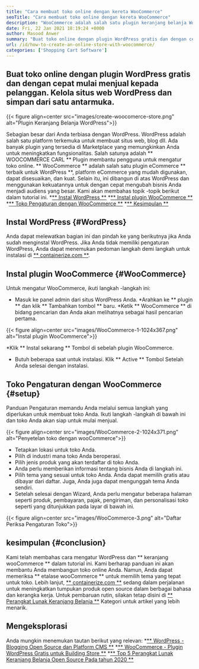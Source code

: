 ```yaml
---
title: "Cara membuat toko online dengan kereta WooCommerce" 
seoTitle: "Cara membuat toko online dengan kereta WooCommerce" 
description: "WooCommerce adalah salah satu plugin keranjang belanja WordPress terbaik di luar sana untuk membuat toko online. Ini membantu perusahaan untuk memperluas bisnis dalam skala besar." 
date: Fri, 22 Jan 2021 18:19:24 +0000
author: Masood Anwer
summary: "Buat toko online dengan plugin WordPress gratis dan dengan cepat mulai menjual kepada pelanggan. Kelola situs web WordPress dan simpan dari satu antarmuka." 
url: /id/how-to-create-an-online-store-with-woocommerce/
categories: ['Shopping Cart Software']
---
```


## Buat toko online dengan plugin WordPress gratis dan dengan cepat mulai menjual kepada pelanggan. Kelola situs web WordPress dan simpan dari satu antarmuka.

{{< figure align=center src="images/create-woocomerce-store.png" alt="Plugin Keranjang Belanja WordPress">}}

Sebagian besar dari Anda terbiasa dengan WordPress. WordPress adalah salah satu platform terkemuka untuk membuat situs web, blog dll. Ada banyak plugin yang tersedia di Marketplace yang memungkinkan Anda untuk meningkatkan fungsionalitas. Salah satunya adalah ** WOOCOMMERCE CARL ** Plugin membantu pengguna untuk mengatur toko online. ** WooCommerce ** adalah salah satu plugin eCommerce ** terbaik untuk WordPress **, platform eCommerce yang mudah digunakan, dapat disesuaikan, dan kuat. Selain itu, ini dibangun di atas WordPress dan menggunakan kekuatannya untuk dengan cepat mengubah bisnis Anda menjadi audiens yang besar.
Kami akan membahas topik -topik berikut dalam tutorial ini.
  *[** Instal WordPress **][1]
  *[** Instal plugin WooCommerce **][2]
  *[** Toko Pengaturan dengan WooCommerce **][3]
  *[** Kesimpulan **][4]

## Instal WordPress {#WordPress}
Anda dapat melewatkan bagian ini dan pindah ke yang berikutnya jika Anda sudah menginstal WordPress. Jika Anda tidak memiliki pengaturan WordPress, Anda dapat menemukan pedoman langkah demi langkah untuk instalasi di [** containerize.com **][5].

## Instal plugin WooCommerce {#WooCommerce}
Untuk mengatur WooCommerce, ikuti langkah -langkah ini:
  * Masuk ke panel admin dari situs WordPress Anda.
  *Arahkan ke ** plugin ** dan klik ** Tambahkan tombol ** baru.
  *Ketik ** WooCommerce ** di bidang pencarian dan Anda akan melihatnya sebagai hasil pencarian pertama.

{{< figure align=center src="images/WooCommerce-1-1024x367.png" alt="Instal plugin WooCommerce">}}

  *Klik ** Instal sekarang ** Tombol di sebelah plugin WooCommerce.
  * Butuh beberapa saat untuk instalasi. Klik ** Active ** Tombol Setelah Anda selesai dengan instalasi.

## Toko Pengaturan dengan WooCommerce {#setup}
Panduan Pengaturan memandu Anda melalui semua langkah yang diperlukan untuk membuat toko Anda. Ikuti langkah -langkah di bawah ini dan toko Anda akan siap untuk mulai menjual.

{{< figure align=center src="images/WooCommerce-2-1024x371.png" alt="Penyetelan toko dengan wooCommerce">}}

  * Tetapkan lokasi untuk toko Anda.
  * Pilih di industri mana toko Anda beroperasi.
  * Pilih jenis produk yang akan terdaftar di toko Anda.
  * Anda perlu memberikan informasi tentang bisnis Anda di langkah ini.
  * Pilih tema yang sesuai untuk toko Anda. Anda dapat memilih gratis atau dibayar dari daftar. Juga, Anda juga dapat mengunggah tema Anda sendiri.
  * Setelah selesai dengan Wizard, Anda perlu mengatur beberapa halaman seperti produk, pembayaran, pajak, pengiriman, dan personalisasi toko seperti yang ditunjukkan pada layar di bawah ini.

{{< figure align=center src="images/WooCommerce-3.png" alt="Daftar Periksa Pengaturan Toko">}}


## kesimpulan {#conclusion}
Kami telah membahas cara mengatur WordPress dan ** keranjang wooCommerce ** dalam tutorial ini. Kami berharap panduan ini akan membantu Anda membangun toko online Anda. Namun, Anda dapat memeriksa ** etalase wooCommerce ** untuk memilih tema yang tepat untuk toko.
Lebih lanjut, [** containerize.com **][6] sedang dalam perjalanan untuk meningkatkan tumpukan produk open source dalam berbagai bahasa dan kerangka kerja. Untuk pembaruan rutin, silakan tetap disini di [** Perangkat Lunak Keranjang Belanja **][7] Kategori untuk artikel yang lebih menarik.

## Mengeksplorasi
Anda mungkin menemukan tautan berikut yang relevan:
  *[** WordPress - Blogging Open Source dan Platform CMS **][5]
  *[** WooCommerce - Plugin WordPress Gratis untuk Building Store **][8]
  *[** Top 5 Perangkat Lunak Keranjang Belanja Open Source Pada tahun 2020 **][9]

  
[1]: #WordPress
[2]: #WooCommerce
[3]: #Setup
[4]: #Conclusion
[5]: https://products.containerize.com/blogging/wordpress
[6]: https://containerize.com
[7]: https://blog.containerize.com/category/shopping-cart-software/
[8]: https://products.containerize.com/ecommerce/woocommerce
[9]: https://blog.containerize.com/2020/11/27/top-5-open-source-shopping-cart-software-in-2020/
